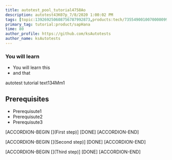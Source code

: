 ```yaml
---
title: autotest_pool_tutorial4758Ao
description: autotest43K07p_7/8/2020 1:00:02 PM
tags: [topic:139269250608756787992873,products:tech/73554900100700000996,tutorial:experience/advanced]
primary_tag: tutorial:product/sapHana
time: 80
author_profile: https://github.com/ksAutotests
author_name: ksAutotests
---
```

### You will learn
- You will learn this
- and that

autotest tutorial text134Mm1

## Prerequisites
- Prerequisute1
- Prerequisute2
- Prerequisute3

[ACCORDION-BEGIN [](First step)]
[DONE]
[ACCORDION-END]

[ACCORDION-BEGIN [](Second step)]
[DONE]
[ACCORDION-END]

[ACCORDION-BEGIN [](Third step)]
[DONE]
[ACCORDION-END]

